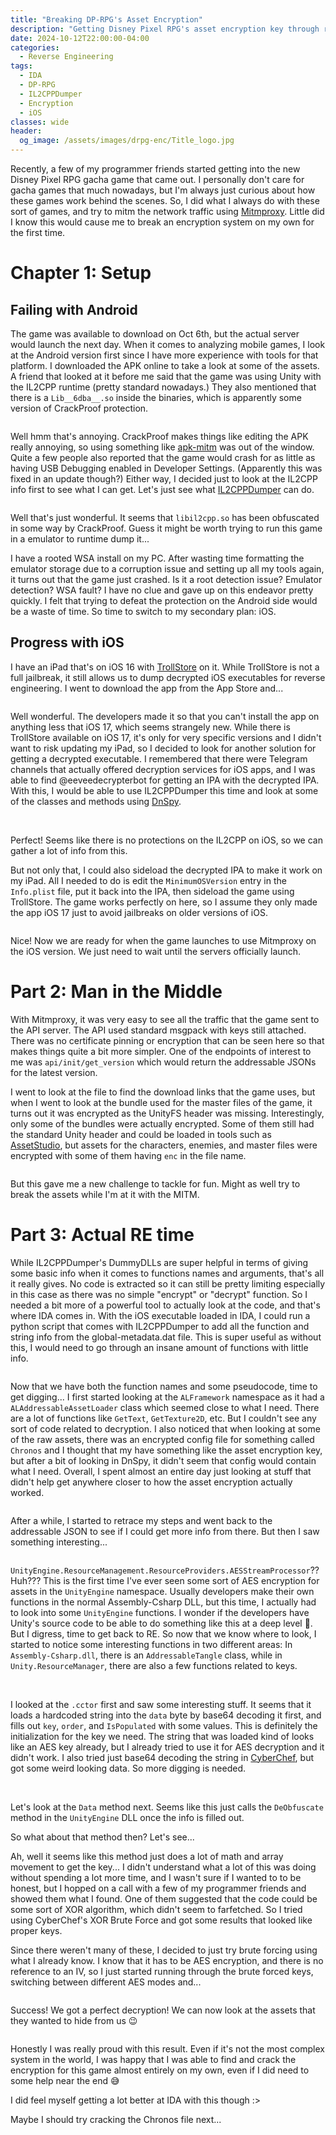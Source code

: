 ```yaml
---
title: "Breaking DP-RPG's Asset Encryption"
description: "Getting Disney Pixel RPG's asset encryption key through reverse engineering"
date: 2024-10-12T22:00:00-04:00
categories:
  - Reverse Engineering
tags:
  - IDA
  - DP-RPG
  - IL2CPPDumper
  - Encryption
  - iOS
classes: wide
header:
  og_image: /assets/images/drpg-enc/Title_logo.jpg
---
```


Recently, a few of my programmer friends started getting into the new Disney Pixel RPG gacha game that came out. I personally don't care for gacha games that much nowadays, but I'm always just curious about how these games work behind the scenes. So, I did what I always do with these sort of games, and try to mitm the network traffic using [Mitmproxy](https://mitmproxy.org/). Little did I know this would cause me to break an encryption system on my own for the first time.

# Chapter 1: Setup

## Failing with Android

The game was available to download on Oct 6th, but the actual server would launch the next day. When it comes to analyzing mobile games, I look at the Android version first since I have more experience with tools for that platform. I downloaded the APK online to take a look at some of the assets. A friend that looked at it before me said that the game was using Unity with the IL2CPP runtime (pretty standard nowadays.) They also mentioned that there is a `Lib__6dba__.so` inside the binaries, which is apparently some version of CrackProof protection.

<img src="{{ site.url }}{{ site.baseurl }}/assets/images/drpg-enc/Pasted image 20241011120745.png" alt="">

Well hmm that's annoying. CrackProof makes things like editing the APK really annoying, so using something like [apk-mitm](https://github.com/niklashigi/apk-mitm) was out of the window. Quite a few people also reported that the game would crash for as little as having USB Debugging enabled in Developer Settings. (Apparently this was fixed in an update though?) Either way, I decided just to look at the IL2CPP info first to see what I can get. Let's just see what [IL2CPPDumper](https://github.com/Perfare/Il2CppDumper) can do.

<img src="{{ site.url }}{{ site.baseurl }}/assets/images/drpg-enc/Pasted image 20241011115603.png" alt="">

Well that's just wonderful. It seems that `libil2cpp.so` has been obfuscated in some way by CrackProof. Guess it might be worth trying to run this game in a emulator to runtime dump it...

I have a rooted WSA install on my PC. After wasting time formatting the emulator storage due to a corruption issue and setting up all my tools again, it turns out that the game just crashed. Is it a root detection issue? Emulator detection? WSA fault? I have no clue and gave up on this endeavor pretty quickly. I felt that trying to defeat the protection on the Android side would be a waste of time. So time to switch to my secondary plan: iOS.

## Progress with iOS

I have an iPad that's on iOS 16 with [TrollStore](https://github.com/opa334/TrollStore) on it. While TrollStore is not a full jailbreak, it still allows us to dump decrypted iOS executables for reverse engineering. I went to download the app from the App Store and...

<img src="{{ site.url }}{{ site.baseurl }}/assets/images/drpg-enc/Pasted image 20241011131340.png" alt="">

Well wonderful. The developers made it so that you can't install the app on anything less that iOS 17, which seems strangely new. While there is TrollStore available on iOS 17, it's only for very specific versions and I didn't want to risk updating my iPad, so I decided to look for another solution for getting a decrypted executable. I remembered that there were Telegram channels that actually offered decryption services for iOS apps, and I was able to find @eeveedecrypterbot for getting an IPA with the decrypted IPA. With this, I would be able to use IL2CPPDumper this time and look at some of the classes and methods using [DnSpy](https://github.com/dnSpy/dnSpy).

<img src="{{ site.url }}{{ site.baseurl }}/assets/images/drpg-enc/Pasted image 20241011144901.png" alt="">
<img src="{{ site.url }}{{ site.baseurl }}/assets/images/drpg-enc/Pasted image 20241011144814.png" alt="">

Perfect! Seems like there is no protections on the IL2CPP on iOS, so we can gather a lot of info from this.

But not only that, I could also sideload the decrypted IPA to make it work on my iPad. All I needed to do is edit the `MinimumOSVersion` entry in the `Info.plist` file, put it back into the IPA, then sideload the game using TrollStore. The game works perfectly on here, so I assume they only made the app iOS 17 just to avoid jailbreaks on older versions of iOS.

<img src="{{ site.url }}{{ site.baseurl }}/assets/images/drpg-enc/Pasted image 20241011144338.png" alt="">

Nice! Now we are ready for when the game launches to use Mitmproxy on the iOS version. We just need to wait until the servers officially launch.

# Part 2: Man in the Middle

With Mitmproxy, it was very easy to see all the traffic that the game sent to the API server. The API used standard msgpack with keys still attached. There was no certificate pinning or encryption that can be seen here so that makes things quite a bit more simpler. One of the endpoints of interest to me was `api/init/get_version` which would return the addressable JSONs for the latest version.

I went to look at the file to find the download links that the game uses, but when I went to look at the bundle used for the master files of the game, it turns out it was encrypted as the UnityFS header was missing. Interestingly, only some of the bundles were actually encrypted. Some of them still had the standard Unity header and could be loaded in tools such as [AssetStudio](https://github.com/Perfare/AssetStudio), but assets for the characters, enemies, and master files were encrypted with some of them having `enc` in the file name.

<img src="{{ site.url }}{{ site.baseurl }}/assets/images/drpg-enc/Pasted image 20241011151256.png" alt="">

But this gave me a new challenge to tackle for fun. Might as well try to break the assets while I'm at it with the MITM.

# Part 3: Actual RE time

While IL2CPPDumper's DummyDLLs are super helpful in terms of giving some basic info when it comes to functions names and arguments, that's all it really gives. No code is extracted so it can still be pretty limiting especially in this case as there was no simple "encrypt" or "decrypt" function. So I needed a bit more of a powerful tool to actually look at the code, and that's where IDA comes in. With the iOS executable loaded in IDA, I could run a python script that comes with IL2CPPDumper to add all the function and string info from the global-metadata.dat file. This is super useful as without this, I would need to go through an insane amount of functions with little info.

<img src="{{ site.url }}{{ site.baseurl }}/assets/images/drpg-enc/Pasted image 20241011174215.png" alt="">

Now that we have both the function names and some pseudocode, time to get digging...
I first started looking at the `ALFramework` namespace as it had a `ALAddressableAssetLoader` class which seemed close to what I need. There are a lot of functions like `GetText`, `GetTexture2D`, etc. But I couldn't see any sort of code related to decryption. I also noticed that when looking at some of the raw assets, there was an encrypted config file for something called `Chronos` and I thought that my have something like the asset encryption key, but after a bit of looking in DnSpy, it didn't seem that config would contain what I need. Overall, I spent almost an entire day just looking at stuff that didn't help get anywhere closer to how the asset encryption actually worked.

<img src="{{ site.url }}{{ site.baseurl }}/assets/images/drpg-enc/Pasted image 20241011174928.png" alt="">

After a while, I started to retrace my steps and went back to the addressable JSON to see if I could get more info from there. But then I saw something interesting...

<img src="{{ site.url }}{{ site.baseurl }}/assets/images/drpg-enc/Pasted image 20241011175157.png" alt="">

`UnityEngine.ResourceManagement.ResourceProviders.AESStreamProcessor`?? Huh???
This is the first time I've ever seen some sort of AES encryption for assets in the `UnityEngine` namespace. Usually developers make their own functions in the normal Assembly-Csharp DLL, but this time, I actually had to look into some `UnityEngine` functions. I wonder if the developers have Unity's source code to be able to do something like this at a deep level 🤔.
But I digress, time to get back to RE. So now that we know where to look, I started to notice some interesting functions in two different areas: In `Assembly-Csharp.dll`, there is an `AddressableTangle` class, while in `Unity.ResourceManager`, there are also a few functions related to keys.

<img src="{{ site.url }}{{ site.baseurl }}/assets/images/drpg-enc/image.png" alt="">
<img src="{{ site.url }}{{ site.baseurl }}/assets/images/drpg-enc/image-1.png" alt="">

I looked at the `.cctor` first and saw some interesting stuff. It seems that it loads a hardcoded string into the `data` byte by base64 decoding it first, and fills out `key`, `order`, and `IsPopulated` with some values. This is definitely the initialization for the key we need. The string that was loaded kind of looks like an AES key already, but I already tried to use it for AES decryption and it didn't work. I also tried just base64 decoding the string in [CyberChef](https://gchq.github.io/CyberChef/), but got some weird looking data. So more digging is needed.

<img src="{{ site.url }}{{ site.baseurl }}/assets/images/drpg-enc/Pasted image 20241011181240.png" alt="">
<img src="{{ site.url }}{{ site.baseurl }}/assets/images/drpg-enc/Pasted image 20241011181506.png" alt="">
<img src="{{ site.url }}{{ site.baseurl }}/assets/images/drpg-enc/Pasted image 20241011182124.png" alt="">

Let's look at the `Data` method next. Seems like this just calls the `DeObfuscate` method in the `UnityEngine` DLL once the info is filled out.
<img src="{{ site.url }}{{ site.baseurl }}/assets/images/drpg-enc/Pasted image 20241011181443.png" alt="">

So what about that method then? Let's see...
<img src="{{ site.url }}{{ site.baseurl }}/assets/images/drpg-enc/Pasted image 20241011181630.png" alt="">

Ah, well it seems like this method just does a lot of math and array movement to get the key...
I didn't understand what a lot of this was doing without spending a lot more time, and I wasn't sure if I wanted to to be honest, but I hopped on a call with a few of my programmer friends and showed them what I found. One of them suggested that the code could be some sort of XOR algorithm, which didn't seem to farfetched. So I tried using CyberChef's XOR Brute Force and got some results that looked like proper keys.
<img src="{{ site.url }}{{ site.baseurl }}/assets/images/drpg-enc/Pasted image 20241011182245.png" alt="">

Since there weren't many of these, I decided to just try brute forcing using what I already know. I know that it has to be AES encryption, and there is no reference to an IV, so I just started running through the brute forced keys, switching between different AES modes and...

<img src="{{ site.url }}{{ site.baseurl }}/assets/images/drpg-enc/Pasted image 20241011182408.png" alt="">

Success! We got a perfect decryption! We can now look at the assets that they wanted to hide from us 😉

<img src="{{ site.url }}{{ site.baseurl }}/assets/images/drpg-enc/Pasted image 20241011183006.png" alt="">

Honestly I was really proud with this result. Even if it's not the most complex system in the world, I was happy that I was able to find and crack the encryption for this game almost entirely on my own, even if I did need to some help near the end 😅

I did feel myself getting a lot better at IDA with this though :>

Maybe I should try cracking the Chronos file next...